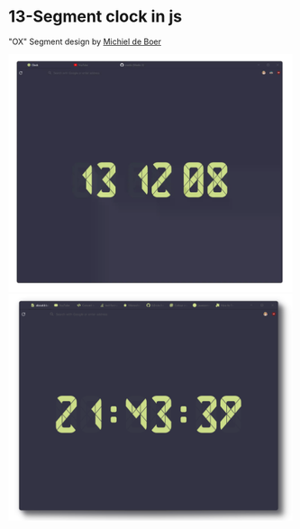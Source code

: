 # 13-Segment clock in js

"OX" Segment design by [Michiel de Boer](http://www.michieldb.nl/other/segments/)

![screenshot](./screenshot.webp)
![screenshot](./screenshot2.webp)
